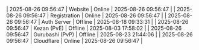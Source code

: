 | 2025-08-26 09:56:47 | Website | Online | 2025-08-26 09:56:47 |
| 2025-08-26 09:56:47 | Registration | Online | 2025-08-26 09:56:47 |
| 2025-08-26 09:56:47 | Auth Server | Offline | 2025-08-18 09:33:31 |
| 2025-08-26 09:56:47 | Kezan (PvE) | Offline | 2025-08-03 17:58:02 |
| 2025-08-26 09:56:47 | Gurubashi (PvP) | Offline | 2025-08-23 21:44:06 |
| 2025-08-26 09:56:47 | Cloudflare | Online | 2025-08-26 09:56:47 |
